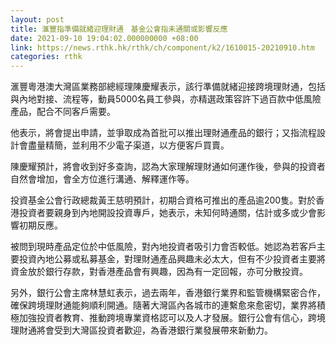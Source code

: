 ```yaml
---
layout: post
title: 滙豐指準備就緒迎理財通　基金公會指未通關或影響反應
date: 2021-09-10 19:04:02.000000000 +08:00
link: https://news.rthk.hk/rthk/ch/component/k2/1610015-20210910.htm
categories: rthk
---
```


滙豐粵港澳大灣區業務部總經理陳慶耀表示，該行準備就緒迎接跨境理財通，包括與內地對接、流程等，動員5000名員工參與，亦精選政策容許下過百款中低風險產品，配合不同客戶需要。

他表示，將會提出申請，並爭取成為首批可以推出理財通產品的銀行；又指流程設計會盡量精簡，並利用不少電子渠道，以方便客戶買賣。

陳慶耀預計，將會收到好多查詢，認為大家理解理財通如何運作後，參與的投資者自然會增加，會全方位進行溝通、解釋運作等。

投資基金公會行政總裁黃王慈明預計，初期合資格可推出的產品逾200隻。對於香港投資者要親身到內地開設投資專戶，她表示，未知何時通關，估計或多或少會影響初期反應。

被問到現時產品定位於中低風險，對內地投資者吸引力會否較低。她認為若客戶主要投資內地公募或私募基金，對理財通產品興趣未必太大，但有不少投資者主要將資金放於銀行存款，對香港產品會有興趣，因為有一定回報，亦可分散投資。

另外，銀行公會主席林慧虹表示，過去兩年，香港銀行業界和監管機構緊密合作，確保跨境理財通能夠順利開通。隨著大灣區內各城市的連繫愈來愈密切，業界將積極加強投資者教育、推動跨境專業資格認可以及人才發展。銀行公會有信心，跨境理財通將會受到大灣區投資者歡迎，為香港銀行業發展帶來新動力。
